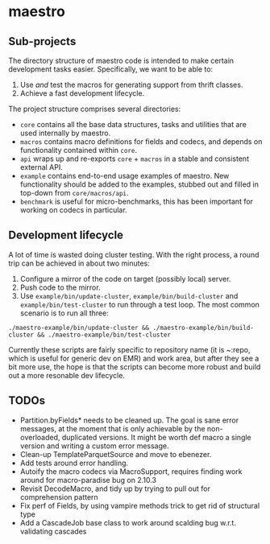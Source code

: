 maestro
=======

## Sub-projects

The directory structure of maestro code is intended to make certain development
tasks easier. Specifically, we want to be able to:

 1. Use _and_ test the macros for generating support from thrift classes.
 2. Achieve a fast development lifecycle.

The project structure comprises several directories:

 - `core` contains all the base data structures, tasks and utilities that are 
   used internally by maestro.
 - `macros` contains macro definitions for fields and codecs, and depends on
   functionality contained within `core`.
 - `api` wraps up and re-exports `core` + `macros` in a stable and consistent
   external API.
 - `example` contains end-to-end usage examples of maestro. New functionality
   should be added to the examples, stubbed out and filled in top-down from
   `core/macros/api`.
 - `benchmark` is useful for micro-benchmarks, this has been important for 
   working on codecs in particular.


## Development lifecycle

A lot of time is wasted doing cluster testing. With the right process, a round
trip can be achieved in about two minutes:

 1. Configure a mirror of the code on target (possibly local) server.
 2. Push code to the mirror.
 3. Use `example/bin/update-cluster`, `example/bin/build-cluster` and 
   `example/bin/test-cluster` to run through a test loop. The most common
    scenario is to run all three:

```
./maestro-example/bin/update-cluster && ./maestro-example/bin/build-cluster && ./maestro-example/bin/test-cluster
```

Currently these scripts are fairly specific to repository name (it is ~:repo,
which is useful for generic dev on EMR) and work area, but after they see a 
bit more use, the hope is that the scripts can become more robust and build out
a more resonable dev lifecycle.


## TODOs

 - Partition.byFields* needs to be cleaned up. The goal is sane error messages,
   at the moment that is only achievable by the non-overloaded, duplicated
   versions. It might be worth def macro a single version and writing a custom
   error message.
 - Clean-up TemplateParquetSource and move to ebenezer.
 - Add tests around error handling.
 - Autoify the macro codecs via MacroSupport, requires finding work around for
   macro-paradise bug on 2.10.3
 - Revisit DecodeMacro, and tidy up by trying to pull out for comprehension
   pattern
 - Fix perf of Fields, by using vampire methods trick to get rid of structural
   type
 - Add a CascadeJob base class to work around scalding bug w.r.t. validating
   cascades

